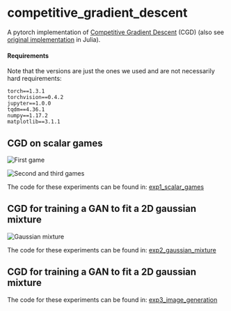 # competitive_gradient_descent
A pytorch implementation of [Competitive Gradient Descent](https://arxiv.org/abs/1905.12103) (CGD) (also see [original implementation](https://github.com/f-t-s/CGD) in Julia).

#### Requirements

Note that the versions are just the ones we used and are not necessarily hard requirements:
```
torch==1.3.1
torchvision==0.4.2
jupyter==1.0.0
tqdm==4.36.1
numpy==1.17.2
matplotlib==3.1.1
```

## CGD on scalar games

![First game](scalar_game1.png)

![Second and third games](scalar_games23.png)

The code for these experiments can be found in: [exp1_scalar_games](exp1_scalar_games/scalar_games.ipynb)

## CGD for training a GAN to fit a 2D gaussian mixture

![Gaussian mixture](gan_gaussianMixture.png)

The code for these experiments can be found in: [exp2_gaussian_mixture](exp2_gaussian_mixture/CGD_vs_GDA_GaussianMixture_GAN.ipynb)


## CGD for training a GAN to fit a 2D gaussian mixture

The code for these experiments can be found in: [exp3_image_generation](exp3_image_generation)
